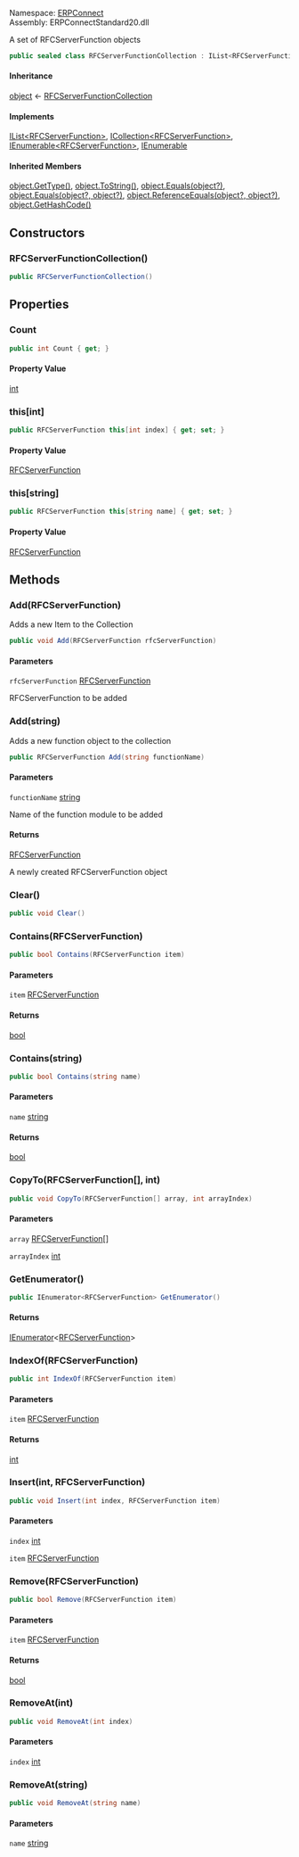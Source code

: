 
Namespace: [ERPConnect](index.md)  
Assembly: ERPConnectStandard20.dll  

A set of RFCServerFunction objects

```csharp
public sealed class RFCServerFunctionCollection : IList<RFCServerFunction>, ICollection<RFCServerFunction>, IEnumerable<RFCServerFunction>, IEnumerable
```

#### Inheritance

[object](https://learn.microsoft.com/dotnet/api/system.object) ← 
[RFCServerFunctionCollection](ERPConnect.RFCServerFunctionCollection.md)

#### Implements

[IList<RFCServerFunction\>](https://learn.microsoft.com/dotnet/api/system.collections.generic.ilist\-1), 
[ICollection<RFCServerFunction\>](https://learn.microsoft.com/dotnet/api/system.collections.generic.icollection\-1), 
[IEnumerable<RFCServerFunction\>](https://learn.microsoft.com/dotnet/api/system.collections.generic.ienumerable\-1), 
[IEnumerable](https://learn.microsoft.com/dotnet/api/system.collections.ienumerable)

#### Inherited Members

[object.GetType\(\)](https://learn.microsoft.com/dotnet/api/system.object.gettype), 
[object.ToString\(\)](https://learn.microsoft.com/dotnet/api/system.object.tostring), 
[object.Equals\(object?\)](https://learn.microsoft.com/dotnet/api/system.object.equals\#system\-object\-equals\(system\-object\)), 
[object.Equals\(object?, object?\)](https://learn.microsoft.com/dotnet/api/system.object.equals\#system\-object\-equals\(system\-object\-system\-object\)), 
[object.ReferenceEquals\(object?, object?\)](https://learn.microsoft.com/dotnet/api/system.object.referenceequals), 
[object.GetHashCode\(\)](https://learn.microsoft.com/dotnet/api/system.object.gethashcode)

## Constructors

### <a id="ERPConnect_RFCServerFunctionCollection__ctor"></a> RFCServerFunctionCollection\(\)

```csharp
public RFCServerFunctionCollection()
```

## Properties

### <a id="ERPConnect_RFCServerFunctionCollection_Count"></a> Count

```csharp
public int Count { get; }
```

#### Property Value

 [int](https://learn.microsoft.com/dotnet/api/system.int32)

### <a id="ERPConnect_RFCServerFunctionCollection_Item_System_Int32_"></a> this\[int\]

```csharp
public RFCServerFunction this[int index] { get; set; }
```

#### Property Value

 [RFCServerFunction](ERPConnect.RFCServerFunction.md)

### <a id="ERPConnect_RFCServerFunctionCollection_Item_System_String_"></a> this\[string\]

```csharp
public RFCServerFunction this[string name] { get; set; }
```

#### Property Value

 [RFCServerFunction](ERPConnect.RFCServerFunction.md)

## Methods

### <a id="ERPConnect_RFCServerFunctionCollection_Add_ERPConnect_RFCServerFunction_"></a> Add\(RFCServerFunction\)

Adds a new Item to the Collection

```csharp
public void Add(RFCServerFunction rfcServerFunction)
```

#### Parameters

`rfcServerFunction` [RFCServerFunction](ERPConnect.RFCServerFunction.md)

RFCServerFunction to be added

### <a id="ERPConnect_RFCServerFunctionCollection_Add_System_String_"></a> Add\(string\)

Adds a new function object to the collection

```csharp
public RFCServerFunction Add(string functionName)
```

#### Parameters

`functionName` [string](https://learn.microsoft.com/dotnet/api/system.string)

Name of the function module to be added

#### Returns

 [RFCServerFunction](ERPConnect.RFCServerFunction.md)

A newly created RFCServerFunction object

### <a id="ERPConnect_RFCServerFunctionCollection_Clear"></a> Clear\(\)

```csharp
public void Clear()
```

### <a id="ERPConnect_RFCServerFunctionCollection_Contains_ERPConnect_RFCServerFunction_"></a> Contains\(RFCServerFunction\)

```csharp
public bool Contains(RFCServerFunction item)
```

#### Parameters

`item` [RFCServerFunction](ERPConnect.RFCServerFunction.md)

#### Returns

 [bool](https://learn.microsoft.com/dotnet/api/system.boolean)

### <a id="ERPConnect_RFCServerFunctionCollection_Contains_System_String_"></a> Contains\(string\)

```csharp
public bool Contains(string name)
```

#### Parameters

`name` [string](https://learn.microsoft.com/dotnet/api/system.string)

#### Returns

 [bool](https://learn.microsoft.com/dotnet/api/system.boolean)

### <a id="ERPConnect_RFCServerFunctionCollection_CopyTo_ERPConnect_RFCServerFunction___System_Int32_"></a> CopyTo\(RFCServerFunction\[\], int\)

```csharp
public void CopyTo(RFCServerFunction[] array, int arrayIndex)
```

#### Parameters

`array` [RFCServerFunction](ERPConnect.RFCServerFunction.md)\[\]

`arrayIndex` [int](https://learn.microsoft.com/dotnet/api/system.int32)

### <a id="ERPConnect_RFCServerFunctionCollection_GetEnumerator"></a> GetEnumerator\(\)

```csharp
public IEnumerator<RFCServerFunction> GetEnumerator()
```

#### Returns

 [IEnumerator](https://learn.microsoft.com/dotnet/api/system.collections.generic.ienumerator\-1)<[RFCServerFunction](ERPConnect.RFCServerFunction.md)\>

### <a id="ERPConnect_RFCServerFunctionCollection_IndexOf_ERPConnect_RFCServerFunction_"></a> IndexOf\(RFCServerFunction\)

```csharp
public int IndexOf(RFCServerFunction item)
```

#### Parameters

`item` [RFCServerFunction](ERPConnect.RFCServerFunction.md)

#### Returns

 [int](https://learn.microsoft.com/dotnet/api/system.int32)

### <a id="ERPConnect_RFCServerFunctionCollection_Insert_System_Int32_ERPConnect_RFCServerFunction_"></a> Insert\(int, RFCServerFunction\)

```csharp
public void Insert(int index, RFCServerFunction item)
```

#### Parameters

`index` [int](https://learn.microsoft.com/dotnet/api/system.int32)

`item` [RFCServerFunction](ERPConnect.RFCServerFunction.md)

### <a id="ERPConnect_RFCServerFunctionCollection_Remove_ERPConnect_RFCServerFunction_"></a> Remove\(RFCServerFunction\)

```csharp
public bool Remove(RFCServerFunction item)
```

#### Parameters

`item` [RFCServerFunction](ERPConnect.RFCServerFunction.md)

#### Returns

 [bool](https://learn.microsoft.com/dotnet/api/system.boolean)

### <a id="ERPConnect_RFCServerFunctionCollection_RemoveAt_System_Int32_"></a> RemoveAt\(int\)

```csharp
public void RemoveAt(int index)
```

#### Parameters

`index` [int](https://learn.microsoft.com/dotnet/api/system.int32)

### <a id="ERPConnect_RFCServerFunctionCollection_RemoveAt_System_String_"></a> RemoveAt\(string\)

```csharp
public void RemoveAt(string name)
```

#### Parameters

`name` [string](https://learn.microsoft.com/dotnet/api/system.string)

